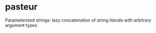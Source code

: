 # pasteur
Parameterized strings: lazy concatenation of string literals with arbitrary argument types.
